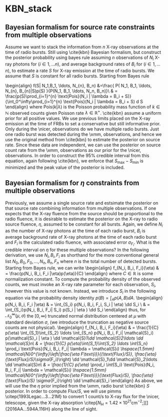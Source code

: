 # KBN_stack

## Bayesian formalism for source rate constraints from multiple observations
Assume we want to stack the information from $n$ X-ray observations at the time of radio bursts. Still using \cite{kbn} Bayesian formalism, but construct the posterior probability using bayes rule assuming $n$ observations of $N_i$ X-ray photons for $(i \in 1, \ldots n)$, and average background rates of $B_i$ for $(i \in 1, \ldots n)$, to estimate a rate $S$ for X-ray emission at the time of radio bursts. We assume that $S$ is constant for all radio bursts. Starting from Bayes rule


\begin{align}
f(S| N_1,B_1, \ldots, N_{n}, B_n)  &=\frac{ P( N_1, B_1, \ldots, N_{n}, B_{n}|S)p(S)  }{P(N_1, B_1, \ldots, N_n, B_n)}\\
   & = \frac{p(S)\prod_{i=1}^{n} \text{Pois}(N_i | \lambda = B_i + S)}{\int_0^\infty\prod_{i=1}^{n} \text{Pois}(N_i | \lambda = B_i + S) d S
\end{align}
where $\text{Pois}(k| \lambda)$ is the Poisson probability mass function of $k \in \mathbb{N}$ observed counts given Poisson rate $\lambda \in \mathbb{R}^+$. \cite{kbn} assume a uniform prior for all positive values. We use previous limits placed on the X-ray emission at the time of FRBs to set a conservative but still informative prior. Only during the \nicer\, observations do we have multiple radio bursts. Just one radio burst was detected during the \xmm\, observations, and hence we use the original method from \cite{kbn} to estimate the posterior on source rate. Since these data are independent, we can use the posterior on source count rate from the \xmm\, observations as our prior for the \nicer\, observations. In order to construct the 95\% credible interval from this equation, again following \cite{kbn}, we enforce that $S_{\text{max}}-S_{\text{min}}$ is minimized and the peak value of the posterior is included. 

## Bayesian formalism for $\eta$ constraints from multiple observations

Previously, we assume a single source rate and estsimate the posterior on that source rate combining information from multiple observations. If one expects that the X-ray fluence from the source should be proportional to the radio fluence, it is desirable to estimate the posterior on the X-ray to radio source fluence, $\eta$, assumed to be constant for all bursts. Again, we define $N_i$ as the number of X-ray photons at the time of each radio burst, $B_i$ is average background rate of X-ray photons at the time of each radio burst and $F_i$ is the calculated radio fluence, with associated error $\sigma_{F_i}$. What is the credible interval on $\eta$ for these multiple observations? In the following derivation, we use $N_i, B_i, F_i$ as shorthand for the more conventional general list $N_0, B_0, F_0, \ldots, N_n, B_n, F_n$ where $n$ is the total number of detected bursts. Starting from Bayes rule, we can write
\begin{align}
    f_{N_i, B_i, F_i}(\eta) & = \frac{p(N_i, B_i,  F_i |\eta)p(\eta)}{C}
\end{align}
 where $C\in \mathbb{R}$ is some normalization constant. To compute the probability density of the observed counts, we must invoke an X-ray rate parameter for each observation, $S_i$, however this value is not known. Instead, we introduce $S_i$ in the following equation via the probability density identity $p(B) = \int_A p(A,B) \dd A$. 
\begin{align}
    p(N_i, B_i, F_i |\eta) & = \int_{S_i} p(N_i, B_i, F_i, S_i | \eta) \dd S_i \\ 
    & = \int_{S_i}p(N_i, B_i, F_i| S_i) p(S_i | \eta ) \dd S_i 
\end{align}
thus, for $\mathcal{N}_0^{\infty}(\mu, \sigma)$ the $[0,\infty)$ truncated normal distribution centered at $\mu$ with standard deviation $\sigma$, (we introduce the truncation as negative source counts are not physical). 
\begin{align}
    f_{N_i, B_i, F_i}(\eta) & = \frac{1}{C} p(\eta) \int_{S_1}\int_{S_2} \ldots \int_{S_n} p(N_i, B_i,  F_i| \mathcal{S}_i) p(\mathcal{S}_i | \eta ) \dd \mathcal{S}_1\dd \mathcal{S}_2\ldots \dd \mathcal{S}_n\\
    & = \frac{1}{C} p(\eta)\int_{S_1}\int_{S_2} \ldots \int_{S_n} \prod_i \text{Pois}(N_i, B_i, F_i| \lambda = \mathcal{S}_i) \hspace{1.5mm} \mathcal{N}_0^{\infty}\left(\frac{\eta F_\text{i}}{(\text{Flux}/S)},  \frac{\eta}{\text{Flux}/S}\sigma_{F_i}\right) \dd \mathcal{S}_1\dd \mathcal{S}_2\ldots \dd \mathcal{S}_n\\
    & = \frac{1}{C} p(\eta) \prod_i \int_{S_i} \text{Pois}(N_i, B_i, F_i| \lambda = \mathcal{S}_i)  \hspace{1.5mm} \mathcal{N}_0^{\infty}\left(\frac{\eta F_\text{i}}{\text{Flux}/S}, \frac{\eta}{\text{Flux}/S} \sigma_{F_i}\right) \dd \mathcal{S}_i
\end{align}
As above, we will use the the $\eta$ prior implied from the \xmm\, radio burst \cite{kbn} $S$ posterior. In order to compute $\text{Flux}/S$, we will use pimms \citep{1993Legac...3...21M} to convert 1 count/s to X-ray flux for the \nicer\, telescope, given the X-ray absorption \citep[$N_H = 1.42\times 10^{21} \text{cm}^{-2}$;][]{2016AA...594A.116H} along the line of sight.
